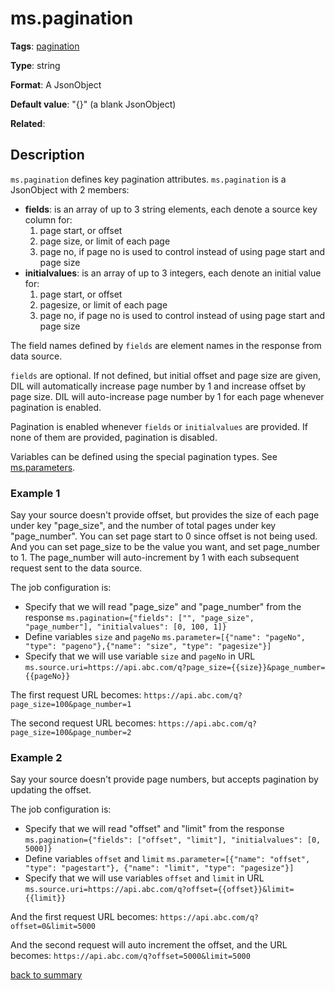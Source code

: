 # ms.pagination

**Tags**: [pagination](https://github.com/linkedin/data-integration-library/blob/master/docs/parameters/pagination-parameters.md)

**Type**: string

**Format**: A JsonObject

**Default value**: "{}" (a blank JsonObject)

**Related**:

## Description

`ms.pagination` defines key pagination attributes. 
`ms.pagination` is a JsonObject with 2 members:

- **fields**: is an array of up to 3 string elements, each denote a source key column for:
  1. page start, or offset
  2. page size, or limit of each page
  3. page no, if page no is used to control instead of using page start and page size
- **initialvalues**: is an array of up to 3 integers, each denote an initial value for:
  1. page start, or offset
  2. pagesize, or limit of each page
  3. page no, if page no is used to control instead of using page start and page size

The field names defined by `fields` are element names in the response
from data source. 

`fields` are optional. If not defined, but initial offset and page size are given, DIL will automatically
increase page number by 1 and increase offset by page size. DIL will auto-increase
page number by 1 for each page whenever pagination is enabled.  

Pagination is enabled whenever `fields` or `initialvalues` are provided. 
If none of them are provided, pagination is disabled. 

Variables can be defined using the special pagination types. 
See [ms.parameters](https://github.com/linkedin/data-integration-library/blob/master/docs/parameters/ms.parameters.md).

### Example 1

Say your source doesn't provide offset, but provides the size of 
each page under key "page_size", and the number of total pages under 
key "page_number". You can set page start to 0 since offset is not 
being used. And you can set page_size to be the value you want, and 
set page_number to 1. The page_number will auto-increment by 1 with 
each subsequent request sent to the data source.

The job configuration is:

- Specify that we will read "page_size" and "page_number" from the response
`ms.pagination={"fields": ["", "page_size", "page_number"], "initialvalues": [0, 100, 1]}`
- Define variables `size` and `pageNo`
`ms.parameter=[{"name": "pageNo", "type": "pageno"},{"name": "size", "type": "pagesize"}]`
- Specify that we will use variable `size` and `pageNo` in URL
`ms.source.uri=https://api.abc.com/q?page_size={{size}}&page_number={{pageNo}}`

The first request URL becomes:
`https://api.abc.com/q?page_size=100&page_number=1`

The second request URL becomes:
`https://api.abc.com/q?page_size=100&page_number=2`

### Example 2

Say your source doesn't provide page numbers, but accepts pagination 
by updating the offset. 

The job configuration is:
- Specify that we will read "offset" and "limit" from the response
`ms.pagination={"fields": ["offset", "limit"], "initialvalues": [0, 5000]}`
- Define variables `offset` and `limit`
`ms.parameter=[{"name": "offset", "type": "pagestart"}, {"name": "limit", "type": "pagesize"}]`
- Specify that we will use variables `offset` and `limit` in URL
`ms.source.uri=https://api.abc.com/q?offset={{offset}}&limit={{limit}}`

And the first request URL becomes:
`https://api.abc.com/q?offset=0&limit=5000`

And the second request will auto increment the offset, and the URL becomes:
`https://api.abc.com/q?offset=5000&limit=5000`
  
[back to summary](https://github.com/linkedin/data-integration-library/blob/master/docs/parameters/summary.md#mspagination)